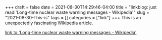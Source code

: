 +++draft = falsedate = 2021-08-30T14:29:46-04:00title = "linkblog: just read 'Long-time nuclear waste warning messages - Wikipedia'"slug = "2021-08-30-This-is"tags = []categories = ["link"]+++This is an unexpectedly fascinating Wikipedia article. [link to 'Long-time nuclear waste warning messages - Wikipedia'](https://en.m.wikipedia.org/wiki/Long-time_nuclear_waste_warning_messages)